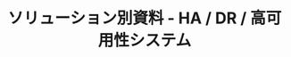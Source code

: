 ---
title: "ソリューション別資料 - HA / DR / 高可用性システム"
permalink: "/solutions/ha/"
layout: category
taxonomy: High Availability
entries_layout: grid
classes: wide
---